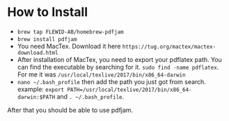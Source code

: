 # How to Install
* `brew tap FLEWID-AB/homebrew-pdfjam`
* `brew install pdfjam`
* You need MacTex. Download it here `https://tug.org/mactex/mactex-download.html`
* After installation of MacTex, you need to export your pdflatex path. You can find the executable by searching for it. `sudo find -name pdflatex`. For me it was `/usr/local/texlive/2017/bin/x86_64-darwin`
* `nano ~/.bash_profile` then add the path you just got from search. example: `export PATH=/usr/local/texlive/2017/bin/x86_64-darwin:$PATH` and `. ~/.bash_profile`.

After that you should be able to use pdfjam.

